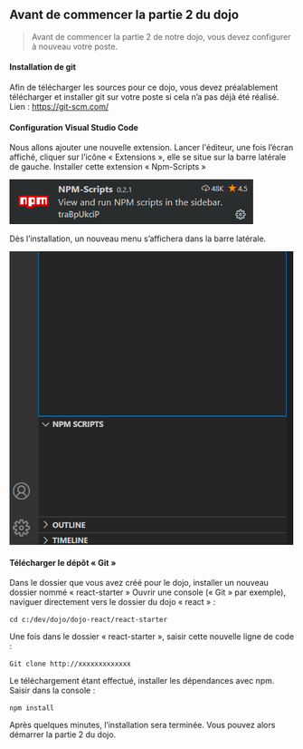 ## Avant de commencer la partie 2 du dojo

> Avant de commencer la partie 2 de notre dojo, vous devez configurer à nouveau votre poste.

#### Installation de git

Afin de télécharger les sources pour ce dojo, vous devez préalablement télécharger et installer git sur votre poste si cela n’a pas déjà été réalisé.
Lien : https://git-scm.com/

#### Configuration Visual Studio Code

Nous allons ajouter une nouvelle extension. Lancer l'éditeur, une fois l’écran affiché, cliquer sur l’icône « Extensions », elle se situe sur la barre latérale de gauche.
Installer cette extension « Npm-Scripts »

![npm scripts](./images/npm-scripts.png)

Dès l’installation, un nouveau menu s’affichera dans la barre latérale.

![npm scripts](./images/npm-scripts-02.png)

#### Télécharger le dépôt « Git »

Dans le dossier que vous avez créé pour le dojo, installer un nouveau dossier nommé « react-starter »
Ouvrir une console (« Git » par exemple), naviguer directement vers le dossier du dojo « react » :

```
cd c:/dev/dojo/dojo-react/react-starter
```

Une fois dans le dossier « react-starter », saisir cette nouvelle ligne de code :

```
Git clone http://xxxxxxxxxxxxx
```

Le téléchargement étant effectué, installer les dépendances avec npm. Saisir dans la console :

```
npm install
```

Après quelques minutes, l’installation sera terminée. Vous pouvez alors démarrer la partie 2 du dojo.
